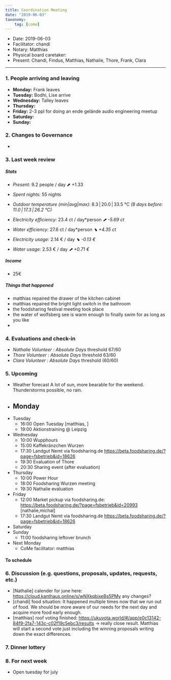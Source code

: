 ```yaml
---
title: Coordination Meeting
date: "2019-06-03"
taxonomy:
    tag: [come]
---
```


<!--
Hello facilitator/notary! Thank you for your services. Here is some advice for facilitating coordination meetings:
  - Prepare the meeting a bit beforehand (find out about evaluations, gas, electricity and water usages, waste collections, income, scheduled events). You can ask others to assist you.
  - Notify people 10 minutes before the meeting starts. (Watching the clock is not super fun, people will be grateful if you do it for them.)
  - Start at 10:00 sharp, or earlier if everyone is there. (Waiting is time-wasting, be a time-saver!)
  - If you don't want to take notes yourself ask someone else to take care of that. (This pad can easily be used to read from and write in simultaneously.)
  - Go through the ordered points in order, even if nothing has changed. (They are arranged to try and get the most relevant information to most people.)
  - Feel welcome to moderate conversation if off-topic or too detailed. (Are listeners interested? Are speakers satisfied? Can you identify a sub-group?)
  - Try to finish the meeting before 11:00. (There is always more to talk about and it's important for people to know that CoMes don't take forever.)
  - Leave the room once the meeting has ended. (This sends a clear signal to everyone else that they can also leave and get on with their day.)
  - Take care that the meeting minutes will be put to kanthaus.online. (If you don't know how to do it, ask someone to help you with it. But do it today!)
  - As soon as the minutes are online, empty the pad from all irrelevant things and get it ready for the next facilitator. (Only keep regular events such as CoMe, power hour, regular food pickups and such. Move the counter figures from 'last 7 days' to '7 days before that' and adjust the date to next week.)
  - Have fun!
-->

- Date: 2019-06-03
- Facilitator: chandi
- Notary: Matthias
- Physical board caretaker: 
- Present: Chandi, Findus, Matthias, Nathalie, Thore, Frank, Clara

----
<!-- 0. Minute of silence -->

### 1. People arriving and leaving
- **Monday:** Frank leaves
- **Tuesday:** Bodhi, Lise arrive
- **Wednesday:** Talley leaves
- **Thursday:** 
- **Friday:** 2-3 ppl for doing an ende gelände audio engineering meetup
- **Saturday:** 
- **Sunday:** 

### 2. Changes to Governance
- 

### 3. Last week review 
##### Stats
<!-- Read counters in heating room and append to water.csv and gas.csv in https://gitlab.com/kanthaus/kanthaus-public/tree/master/resourcesUsed, update the residence record (https://gitlab.com/kanthaus/kanthaus-private/blob/master/residenceRecord.csv) otherwise the script will complain -->
<!-- press the play button on https://gitlab.com/kanthaus/kanthaus-private/pipeline_schedules and it will print to #kanthaus-residence -->

- *Present:* 9.2 people / day ⬈ +1.33
- *Spent nights:* 55 nights
- *Outdoor temperature (min|avg|max):* 8.3 | 20.0 | 33.5 °C _(8 days before: 11.0 | 17.3 | 26.2 °C)_
- *Electricity efficiency:* 23.4 ct / day*person _⬈ -5.69 ct_
- *Water efficiency:* 27.6 ct / day*person _⬊ +4.35 ct_

- *Electricity usage:* 2.14 € / day _⬊ -0.13 €_
- *Water usage:* 2.53 € / day _⬈ +0.71 €_

##### Income 
<!-- please check the shoe and the jar -->
- 25€

##### Things that happened
- matthias repaired the drawer of the kitchen cabinet
- matthias repaired the bright light switch in the bathroom
- the foodsharing festival meeting took place
- the water of wolfsberg see is warm enough to finally swim for as long as you like
- 

### 4. Evaluations and check-in
- *Nathalie* _Volunteer_ : _Absolute Days_ threshold 67/60
- *Thore* _Volunteer_ : _Absolute Days_ threshold 63/60
- *Clara* _Volunteer_ : _Absolute Days_ threshold (60/60)



### 5. Upcoming <!-- https://cloud.kanthaus.online/apps/calendar/ -->
<!-- no scheduling tool for this week -->
- Weather forecast <!-- https://www.accuweather.com/en/de/wurzen/04808/weather-forecast/171287 --> A lot of sun, more bearable for the weekend. Thunderstorms possible, no rain.
- Monday
    - 
- Tuesday
    - 16:00 Open Tuesday [matthias, ]
    - 19:00 Aktionstraining @ Leipzig
- Wednesday
    - 10:00 Wupphours
    - 15:00 Kaffekränzchen Wurzen
    - 17:30 Landgut Nemt via foodsharing.de https://beta.foodsharing.de/?page=fsbetrieb&id=18626
    - 19:30 Evaluation of Thore
    - 20:30 Sharing event (after evaluation)
- Thursday
    - 10:00 Power Hour
    - 18:00 Foodsharing Wurzen meeting
    - 19:30 Nathalie evaluation
- Friday
    - 12:00 Market pickup via foodsharing.de: https://beta.foodsharing.de/?page=fsbetrieb&id=20993 [nathalie,michal]
    - 17:30 Landgut Nemt via foodsharing.de https://beta.foodsharing.de/?page=fsbetrieb&id=18626
- Saturday
- Sunday
    - 11:00 foodsharing leftover brunch
- Next Monday
    - CoMe facilitator: matthias

#### To schedule


### 6. Discussion (e.g. questions, proposals, updates, requests, etc.)
- [Nathalie] calender for june here: https://cloud.kanthaus.online/s/wNXkqbixeBs5PMy any changes?
- [chandi] food situation: It happened multiple times now that we run out of food. We should be more aware of our needs for the next day and acquire more food early enough.
- [matthias] roof voting finished: https://ukuvota.world/#/app/e0c13142-84f9-2fa7-143c-c02f19c5ebc3/results -> really close result. Matthias will start a second vote just including the winning proposals writing down the exact differences.
### 7. Dinner lottery


### 8. For next week
- Open tuesday for july

